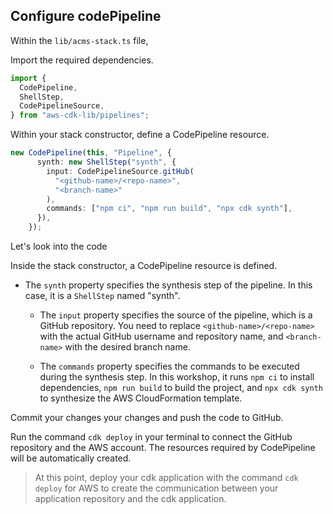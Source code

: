 ## Configure codePipeline

Within the `lib/acms-stack.ts` file,

Import the required dependencies.

```ts
import {
  CodePipeline,
  ShellStep,
  CodePipelineSource,
} from "aws-cdk-lib/pipelines";
```

Within your stack constructor, define a CodePipeline resource.

```ts
new CodePipeline(this, "Pipeline", {
      synth: new ShellStep("synth", {
        input: CodePipelineSource.gitHub(
          "<github-name>/<repo-name>",
          "<branch-name>"
        ),
        commands: ["npm ci", "npm run build", "npx cdk synth"],
      }),
    });

```
Let's look into the code

Inside the stack constructor, a CodePipeline resource is defined. 

- The `synth` property specifies the synthesis step of the pipeline. In this case, it is a `ShellStep` named "synth".

    - The `input` property specifies the source of the pipeline, which is a GitHub repository. You need to replace `<github-name>/<repo-name>` with the actual GitHub username and repository name, and `<branch-name>` with the desired branch name.

    - The `commands` property specifies the commands to be executed during the synthesis step. In this workshop, it runs `npm ci` to install dependencies, `npm run build` to build the project, and `npx cdk synth` to synthesize the AWS CloudFormation template.

Commit your changes your changes and push the code to GitHub.

Run the command `cdk deploy` in your terminal to connect the GitHub repository and the AWS account. The resources required by CodePipeline will be automatically created.



> At this point, deploy your cdk application with the command `cdk deploy` for AWS to create the communication between your application repository and the cdk application.
>
>

